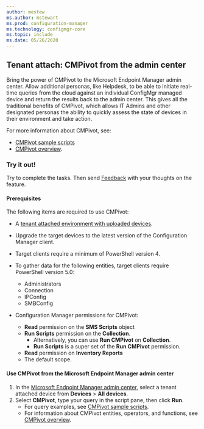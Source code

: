 ```yaml
---
author: mestew
ms.author: mstewart
ms.prod: configuration-manager
ms.technology: configmgr-core
ms.topic: include
ms.date: 05/26/2020
---
```


## <a name="bkmk_cmpivot"></a> Tenant attach: CMPivot from the admin center

Bring the power of CMPivot to the Microsoft Endpoint Manager admin center. Allow additional personas, like Helpdesk, to be able to initiate real-time queries from the cloud against an individual ConfigMgr managed device and return the results back to the admin center. This gives all the traditional benefits of CMPivot, which allows IT Admins and other designated personas the ability to quickly assess the state of devices in their environment and take action.

For more information about CMPivot, see:
- [CMPivot sample scripts](../../../../../tenant-attach/cmpivot-samples-attached.md)
- [CMPivot overview](../../../../../tenant-attach/cmpivot-overview-attached.md).

### Try it out!

Try to complete the tasks. Then send [Feedback](../../technical-preview-2003.md#bkmk_feedback) with your thoughts on the feature.

#### Prerequisites

The following items are required to use CMPivot:

- A [tenant attached environment with uploaded devices](../../../../../tenant-attach/device-sync-actions.md).
- Upgrade the target devices to the latest version of the Configuration Manager client.  
- Target clients require a minimum of PowerShell version 4.
- To gather data for the following entities, target clients require PowerShell version 5.0:  
  - Administrators
  - Connection
  - IPConfig
  - SMBConfig

- Configuration Manager permissions for CMPivot:
  - **Read** permission on the **SMS Scripts** object
  - **Run Scripts** permission on the **Collection**.
    - Alternatively, you can use **Run CMPivot** on **Collection**.
    - **Run Scripts** is a super set of the **Run CMPivot** permission.
  - **Read** permission on **Inventory Reports**
  - The default scope.

#### Use CMPivot from the Microsoft Endpoint Manager admin center

1. In the [Microsoft Endpoint Manager admin center](https://devicemanagement.microsoft.com), select a tenant attached device from **Devices** > **All devices**.
2. Select **CMPivot**, type your query in the script pane, then click **Run**.
   - For query examples, see [CMPivot sample scripts](../../../../../tenant-attach/cmpivot-samples-attached.md).
   -  For information about CMPivot entities, operators, and functions, see [CMPivot overview](../../../../../tenant-attach/cmpivot-overview-attached.md).
